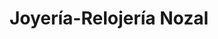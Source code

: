 ---
title: "Joyería-Relojería Nozal"
url: /medina-del-campo/joyeria-relojeria-nozal/
shop: Schmuck
---